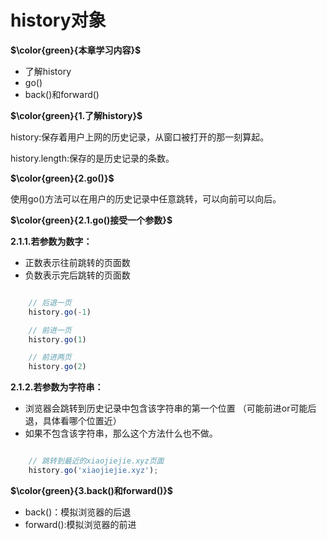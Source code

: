 # history对象

**$\color{green}{本章学习内容}$**

- 了解history
- go()
- back()和forward()

**$\color{green}{1.了解history}$**

history:保存着用户上网的历史记录，从窗口被打开的那一刻算起。

history.length:保存的是历史记录的条数。

**$\color{green}{2.go()}$**

使用go()方法可以在用户的历史记录中任意跳转，可以向前可以向后。

**$\color{green}{2.1.go()接受一个参数}$**

**2.1.1.若参数为数字：**

- 正数表示往前跳转的页面数
- 负数表示完后跳转的页面数

```javascript

    // 后退一页
    history.go(-1)

    // 前进一页
    history.go(1)

    // 前进两页
    history.go(2)

```

**2.1.2.若参数为字符串：**

- 浏览器会跳转到历史记录中包含该字符串的第一个位置
（可能前进or可能后退，具体看哪个位置近）
- 如果不包含该字符串，那么这个方法什么也不做。

```javascript

    // 跳转到最近的xiaojiejie.xyz页面
    history.go('xiaojiejie.xyz');

```

**$\color{green}{3.back()和forward()}$**

- back()：模拟浏览器的后退
- forward():模拟浏览器的前进
